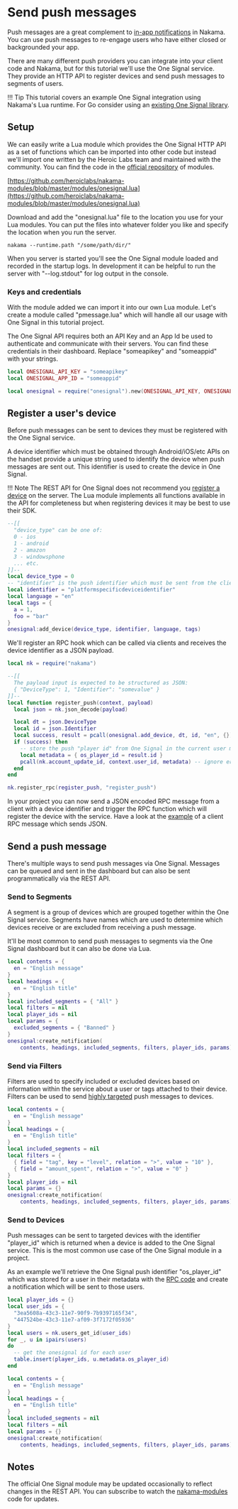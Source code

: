 # Send push messages

Push messages are a great complement to [in-app notifications](social-in-app-notifications.md) in Nakama. You can use push messages to re-engage users who have either closed or backgrounded your app.

There are many different push providers you can integrate into your client code and Nakama, but for this tutorial we'll use the One Signal service. They provide an HTTP API to register devices and send push messages to segments of users.

!!! Tip
    This tutorial covers an example One Signal integration using Nakama's Lua runtime. For Go consider using an [existing One Signal library](https://godoc.org/github.com/tbalthazar/onesignal-go).

## Setup

We can easily write a Lua module which provides the One Signal HTTP API as a set of functions which can be imported into other code but instead we'll import one written by the Heroic Labs team and maintained with the community. You can find the code in the <a href="https://github.com/heroiclabs/nakama-modules" target="\_blank">official repository</a> of modules.

[https://github.com/heroiclabs/nakama-modules/blob/master/modules/onesignal.lua](https://github.com/heroiclabs/nakama-modules/blob/master/modules/onesignal.lua)

Download and add the "onesignal.lua" file to the location you use for your Lua modules. You can put the files into whatever folder you like and specify the location when you run the server.

```
nakama --runtime.path "/some/path/dir/"
```

When you server is started you'll see the One Signal module loaded and recorded in the startup logs. In development it can be helpful to run the server with "--log.stdout" for log output in the console.

### Keys and credentials

With the module added we can import it into our own Lua module. Let's create a module called "pmessage.lua" which will handle all our usage with One Signal in this tutorial project.

The One Signal API requires both an API Key and an App Id be used to authenticate and communicate with their servers. You can find these credentials in their dashboard. Replace "someapikey" and "someappid" with your strings.

```lua
local ONESIGNAL_API_KEY = "someapikey"
local ONESIGNAL_APP_ID = "someappid"

local onesignal = require("onesignal").new(ONESIGNAL_API_KEY, ONESIGNAL_APP_ID)
```

## Register a user's device

Before push messages can be sent to devices they must be registered with the One Signal service.

A device identifier which must be obtained through Android/iOS/etc APIs on the handset provide a unique string used to identify the device when push messages are sent out. This identifier is used to create the device in One Signal.

!!! Note
    The REST API for One Signal does not recommend you <a href="https://documentation.onesignal.com/v3.0/reference#add-a-device" target="\_blank">register a device</a> on the server. The Lua module implements all functions available in the API for completeness but when registering devices it may be best to use their SDK.

```lua
--[[
  "device_type" can be one of:
  0 - ios
  1 - android
  2 - amazon
  3 - windowsphone
  ... etc.
]]--
local device_type = 0
-- "identifier" is the push identifier which must be sent from the client
local identifier = "platformspecificdeviceidentifier"
local language = "en"
local tags = {
  a = 1,
  foo = "bar"
}
onesignal:add_device(device_type, identifier, language, tags)
```

We'll register an RPC hook which can be called via clients and receives the device identifier as a JSON payload.

```lua
local nk = require("nakama")

--[[
  The payload input is expected to be structured as JSON:
  { "DeviceType": 1, "Identifier": "somevalue" }
]]--
local function register_push(context, payload)
  local json = nk.json_decode(payload)

  local dt = json.DeviceType
  local id = json.Identifier
  local success, result = pcall(onesignal.add_device, dt, id, "en", {})
  if (success) then
    -- store the push "player id" from One Signal in the current user metadata
    local metadata = { os_player_id = result.id }
    pcall(nk.account_update_id, context.user_id, metadata) -- ignore errors
  end
end

nk.register_rpc(register_push, "register_push")
```

In your project you can now send a JSON encoded RPC message from a client with a device identifier and trigger the RPC function which will register the device with the service. Have a look at the [example](runtime-code-basics.md#an-example-module) of a client RPC message which sends JSON.

## Send a push message

There's multiple ways to send push messages via One Signal. Messages can be queued and sent in the dashboard but can also be sent programmatically via the REST API.

### Send to Segments

A segment is a group of devices which are grouped together within the One Signal service. Segments have names which are used to determine which devices receive or are excluded from receiving a push message.

It'll be most common to send push messages to segments via the One Signal dashboard but it can also be done via Lua.

```lua
local contents = {
  en = "English message"
}
local headings = {
  en = "English title"
}
local included_segments = { "All" }
local filters = nil
local player_ids = nil
local params = {
  excluded_segments = { "Banned" }
}
onesignal:create_notification(
    contents, headings, included_segments, filters, player_ids, params)
```

### Send via Filters

Filters are used to specify included or excluded devices based on information within the service about a user or tags attached to their device. Filters can be used to send <a href="https://documentation.onesignal.com/v3.0/reference#section-send-to-users-based-on-filters" target="\_blank">highly targeted</a> push messages to devices.

```lua
local contents = {
  en = "English message"
}
local headings = {
  en = "English title"
}
local included_segments = nil
local filters = {
  { field = "tag", key = "level", relation = ">", value = "10" },
  { field = "amount_spent", relation = ">", value = "0" }
}
local player_ids = nil
local params = {}
onesignal:create_notification(
    contents, headings, included_segments, filters, player_ids, params)
```

### Send to Devices

Push messages can be sent to targeted devices with the identifier "player_id" which is returned when a device is added to the One Signal service. This is the most common use case of the One Signal module in a project.

As an example we'll retrieve the One Signal push identifier "os_player_id" which was stored for a user in their metadata with the [RPC code](#register-a-users-device) and create a notification which will be sent to those users.

```lua
local player_ids = {}
local user_ids = {
  "3ea5608a-43c3-11e7-90f9-7b9397165f34",
  "447524be-43c3-11e7-af09-3f7172f05936"
}
local users = nk.users_get_id(user_ids)
for _, u in ipairs(users)
do
  -- get the onesignal id for each user
  table.insert(player_ids, u.metadata.os_player_id)
end

local contents = {
  en = "English message"
}
local headings = {
  en = "English title"
}
local included_segments = nil
local filters = nil
local params = {}
onesignal:create_notification(
    contents, headings, included_segments, filters, player_ids, params)
```

## Notes

The official One Signal module may be updated occasionally to reflect changes in the REST API. You can subscribe to watch the [nakama-modules](https://github.com/heroiclabs/nakama-modules) code for updates.
